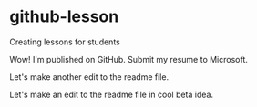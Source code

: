 # github-lesson
Creating lessons for students

Wow! I'm published on GitHub. Submit my resume to Microsoft.

Let's make another edit to the readme file.

Let's make an edit to the readme file in cool beta idea.
